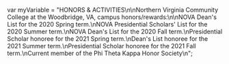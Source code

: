var myVariable = "HONORS & ACTIVITIES\n\nNorthern Virginia Community College at the Woodbridge, VA, campus honors\/rewards:\n\nNOVA Dean\'s List for the 2020 Spring term.\nNOVA Presidential Scholars\' List for the 2020 Summer term.\nNOVA Dean\'s List for the 2020 Fall term.\nPresidential Scholar honoree for the 2021 Spring term.\nDean\'s List honoree for the 2021 Summer term.\nPresidential Scholar honoree for the 2021 Fall term.\nCurrent member of the Phi Theta Kappa Honor Society\n";